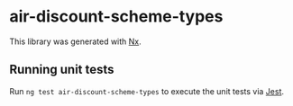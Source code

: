 # air-discount-scheme-types

This library was generated with [Nx](https://nx.dev).

## Running unit tests

Run `ng test air-discount-scheme-types` to execute the unit tests via [Jest](https://jestjs.io).
